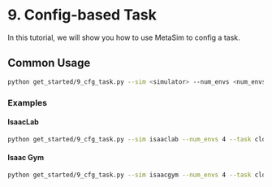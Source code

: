 # 9. Config-based Task
In this tutorial, we will show you how to use MetaSim to config a task.

## Common Usage

```bash
python get_started/9_cfg_task.py --sim <simulator> --num_envs <num_envs> --task <task_name>
```

### Examples

#### IsaacLab
```bash
python get_started/9_cfg_task.py --sim isaaclab --num_envs 4 --task close_box
```

#### Isaac Gym
```bash
python get_started/9_cfg_task.py --sim isaacgym --num_envs 4 --task close_box
```
